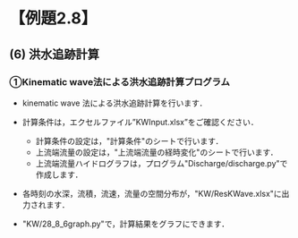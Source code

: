 # 【例題2.8】

## (6) 洪水追跡計算
### ①Kinematic wave法による洪水追跡計算プログラム

- kinematic wave 法による洪水追跡計算を行います．

- 計算条件は，エクセルファイル”KWInput.xlsx”をご確認ください．
    - 計算条件の設定は，"計算条件"のシートで行います．
    - 上流端流量の設定は，"上流端流量の経時変化"のシートで行います．
    - 上流端流量ハイドログラフは，プログラム"Discharge/discharge.py"で作成します．


- 各時刻の水深，流積，流速，流量の空間分布が，"KW/ResKWave.xlsx"に出力されます．

- "KW/28_8_6graph.py"で，計算結果をグラフにできます．
    

